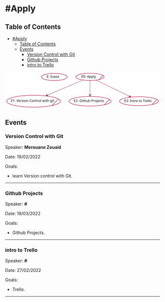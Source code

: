 # #Apply

## Table of Contents
- [#Apply](#Apply)
  - [Table of Contents](#table-of-contents)
  - [Events](#events)
    - [Version Control with Git](#versioncontrolwithgit)
    - [Github Projects](#githubprojects)
    - [intro to Trello](#trello)

![apply](out/puml/apply_roadmap/Apply.svg)

## Events
### Version Control with Git 


Speaker: **Merouane Zouaid** 

Date: 19/02/2022 

Goals: 

  - learn Version control with Git.

---
### Github Projects


Speaker: **#** 

Date: 19/03/2022 

Goals: 

  - Github Projects.

---

### intro to Trello


Speaker: **#** 

Date: 27/02/2022 

Goals: 

  - Trello.

---
